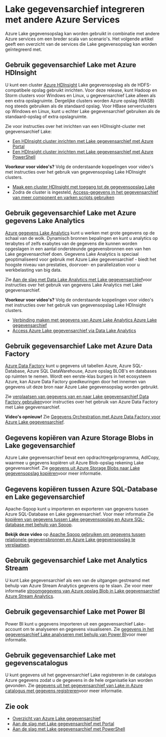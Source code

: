 <properties
   pageTitle="Lake gegevensarchief integreren met andere Azure diensten | Microsoft Azure"
   description="Begrijpen hoe Lake gegevensarchief is geïntegreerd met andere Azure services"
   documentationCenter=""
   services="data-lake-store"
   authors="nitinme"
   manager="jhubbard"
   editor="cgronlun"/>

<tags
   ms.service="data-lake-store"
   ms.devlang="na"
   ms.topic="article"
   ms.tgt_pltfrm="na"
   ms.workload="big-data"
   ms.date="10/28/2016"
   ms.author="nitinme"/>

# <a name="integrating-data-lake-store-with-other-azure-services"></a>Lake gegevensarchief integreren met andere Azure Services

Azure Lake gegevensopslag kan worden gebruikt in combinatie met andere Azure services om een breder scala van scenario's. Het volgende artikel geeft een overzicht van de services die Lake gegevensopslag kan worden geïntegreerd met.

## <a name="use-data-lake-store-with-azure-hdinsight"></a>Gebruik gegevensarchief Lake met Azure HDInsight

U kunt een cluster [Azure HDInsight](https://azure.microsoft.com/documentation/learning-paths/hdinsight-self-guided-hadoop-training/) Lake gegevensopslag als de HDFS-compatibele opslag gebruikt inrichten. Voor deze release, kunt Hadoop en Storm clusters voor Windows en Linux, u gegevensarchief Lake alleen als een extra opslagruimte. Dergelijke clusters worden Azure opslag (WASB) nog steeds gebruiken als de standaard opslag. Voor HBase serverclusters op Windows en Linux, kunt u echter Lake gegevensarchief gebruiken als de standaard-opslag of extra opslagruimte.

Zie voor instructies over het inrichten van een HDInsight-cluster met gegevensarchief Lake:

* [Een HDInsight cluster inrichten met Lake gegevensarchief met Azure Portal](data-lake-store-hdinsight-hadoop-use-portal.md)
* [Een HDInsight cluster inrichten met Lake gegevensarchief met Azure PowerShell](data-lake-store-hdinsight-hadoop-use-powershell.md)

**Voorkeur voor video's?** Volg de onderstaande koppelingen voor video's met instructies over het gebruik van gegevensopslag Lake HDInsight clusters.

* [Maak een cluster HDInsight met toegang tot de gegevensopslag Lake](https://mix.office.com/watch/l93xri2yhtp2)
* Zodra de cluster is ingesteld, [Access-gegevens in het gegevensarchief van meer component en varken scripts gebruiken](https://mix.office.com/watch/1n9g5w0fiqv1q)


## <a name="use-data-lake-store-with-azure-data-lake-analytics"></a>Gebruik gegevensarchief Lake met Azure gegevens Lake Analytics

[Azure gegevens Lake Analytics](../data-lake-analytics/data-lake-analytics-overview.md) kunt u werken met grote gegevens op de schaal van de wolk. Dynamisch bronnen bepalingen en kunt u analytics op terabytes of zelfs exabytes van de gegevens die kunnen worden opgeslagen in een aantal ondersteunde gegevensbronnen een van hen Lake gegevensarchief doen. Gegevens Lake Analytics is speciaal geoptimaliseerd voor gebruik met Azure Lake gegevensarchief - biedt het hoogste niveau van prestaties, doorvoer- en parallelization voor u werkbelasting van big data.

Zie [Aan de slag met Data Lake Analytics met Lake gegevensarchief](../data-lake-analytics/data-lake-analytics-get-started-portal.md)voor instructies over het gebruik van gegevens Lake Analytics met Lake gegevensarchief.

**Voorkeur voor video's?** Volg de onderstaande koppelingen voor video's met instructies over het gebruik van gegevensopslag Lake HDInsight clusters.

* [Verbinding maken met gegevens van Azure Lake Analytics Azure Lake gegevensarchief](https://mix.office.com/watch/qwji0dc9rx9k)
* [Access Azure Lake gegevensarchief via Data Lake Analytics](https://mix.office.com/watch/1n0s45up381a8)


## <a name="use-data-lake-store-with-azure-data-factory"></a>Gebruik gegevensarchief Lake met Azure Data Factory

[Azure Data Factory](https://azure.microsoft.com/services/data-factory/) kunt u gegevens uit tabellen Azure, Azure SQL-Database, Azure SQL DataWarehouse, Azure opslag BLOB's en databases op ruimten te nemen. Wordt een eerste-klas burgers in het ecosysteem Azure, kan Azure Data Factory goedkeuringen door het innemen van gegevens uit deze bron naar Azure Lake gegevensopslag worden gebruikt.

Zie [verplaatsen van gegevens van en naar Lake gegevensarchief Data Factory gebruiken](../data-factory/data-factory-azure-datalake-connector.md)voor instructies over het gebruik van Azure Data Factory met Lake gegevensarchief.

**Video's opnieuw!** Zie [Gegevens Orchestration met Azure Data Factory voor Azure Lake gegevensarchief](https://mix.office.com/watch/1oa7le7t2u4ka). 

## <a name="copy-data-from-azure-storage-blobs-into-data-lake-store"></a>Gegevens kopiëren van Azure Storage Blobs in Lake gegevensarchief

Azure Lake gegevensarchief bevat een opdrachtregelprogramma, AdlCopy, waarmee u gegevens kopiëren uit Azure Blob-opslag rekening Lake gegevensarchief. Zie [gegevens uit Azure Storage Blobs naar Lake gegevensopslag kopiëren](data-lake-store-copy-data-azure-storage-blob.md)voor meer informatie.

## <a name="copy-data-between-azure-sql-database-and-data-lake-store"></a>Gegevens kopiëren tussen Azure SQL-Database en Lake gegevensarchief

Apache-Sqoop kunt u importeren en exporteren van gegevens tussen Azure SQL-Database en Lake gegevensarchief. Voor meer informatie Zie [kopiëren van gegevens tussen Lake gegevensopslag en Azure SQL-database met behulp van Sqoop](data-lake-store-data-transfer-sql-sqoop.md).

**Bekijk deze video** op [Apache Sqoop gebruiken om gegevens tussen relationele gegevensbronnen en Azure Lake gegevensopslag te verplaatsen](https://mix.office.com/watch/1butcdjxmu114).

## <a name="use-data-lake-store-with-stream-analytics"></a>Gebruik gegevensarchief Lake met Analytics Stream

U kunt Lake gegevensarchief als een van de uitgangen gestreamd met behulp van Azure Stream Analytics gegevens op te slaan. Zie voor meer informatie [stroomgegevens van Azure opslag Blob in Lake gegevensarchief Azure Stream Analytics](data-lake-store-stream-analytics.md).

## <a name="use-data-lake-store-with-power-bi"></a>Gebruik gegevensarchief Lake met Power BI

Power BI kunt u gegevens importeren uit een gegevensarchief Lake-account om te analyseren en gegevens visualiseren. Zie [gegevens in het gegevensarchief Lake analyseren met behulp van Power BI](data-lake-store-power-bi.md)voor meer informatie.

## <a name="use-data-lake-store-with-data-catalog"></a>Gebruik gegevensarchief Lake met gegevenscatalogus

U kunt gegevens uit het gegevensarchief Lake registreren in de catalogus Azure gegevens zodat u de gegevens in de hele organisatie kan worden gevonden. Zie [gegevens uit het gegevensarchief van Lake in Azure catalogus met gegevens registreren](data-lake-store-with-data-catalog.md)voor meer informatie.


## <a name="see-also"></a>Zie ook

- [Overzicht van Azure Lake gegevensarchief](data-lake-store-overview.md)
- [Aan de slag met Lake gegevensarchief met Portal](data-lake-store-get-started-portal.md)
- [Aan de slag met Lake gegevensarchief met PowerShell](data-lake-store-get-started-powershell.md)  
